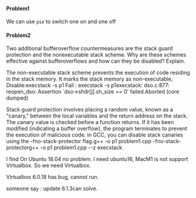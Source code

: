 #### Problem1

We can use `pie` to switch one on and one off





#### Problem2

Two additional bufferoverflow countermeasures are the stack guard protection and the nonexecutable stack scheme. Why are these schemes effective against bufferoverflows and how can they be disabled? Explain.

The non-executable stack scheme prevents the execution of code residing in the stack memory. It marks the stack memory as non-executable,
Disable:execstack -s p1
Fail : execstack -s p1execstack: dso.c:877: reopen_dso: Assertion `dso->shdr[j].sh_size == 0' failed.Aborted (core dumped)

Stack guard protection involves placing a random value, known as a "canary," between the local variables and the return address on the stack. The canary value is checked before a function returns. If it has been modified (indicating a buffer overflow), the program terminates to prevent the execution of malicious code.
in GCC, you can disable stack canaries using the -fno-stack-protector flag.g++ -o p1 problem1.cpp  -fno-stack-protectorg++ -o p1 problem1.cpp --z execstack

I find On Ubuntu 18.04 no problem. I need ubuntu16, MacM1 is not support Virtualbox. So we need Virtualbox.

Virtualbox 6.0.18 has bug, cannot run.

someone say : update  6.1.3can solve.

